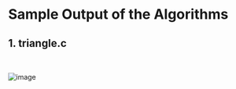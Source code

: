 <h1>Sample Output of the Algorithms</h1>

<h2>1. triangle.c</h2><br>

![image](https://github.com/user-attachments/assets/085e9da2-b74e-4afa-92b5-df34551986d8)<br>
